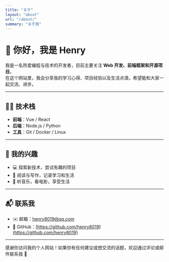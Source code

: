 ```yaml
---
title: "关于"
layout: "about"
url: "/about/"
summary: "关于我"
---
```


# 👋 你好，我是 Henry

我是一名热爱编程与技术的开发者，目前主要关注 **Web 开发、前端框架和开源项目**。  
在这个网站里，我会分享我的学习心得、项目经验以及生活点滴，希望能和大家一起交流、进步。

---

## 🧑‍💻 技术栈
- **前端**：Vue / React  
- **后端**：Node.js / Python  
- **工具**：Git / Docker / Linux  

---

## 📌 我的兴趣
- 💻 探索新技术，尝试有趣的项目  
- 📖 阅读与写作，记录学习和生活  
- 🎵 听音乐，看电影，享受生活  

---

## 📬 联系我
- ✉️ 邮箱：[henry8019@qq.com](mailto:henry8019@qq.com)  
- 🐙 GitHub：[https://github.com/henry8019](https://github.com/henry8019)  

---

感谢你访问我的个人网站！如果你有任何建议或想交流的话题，欢迎通过评论或邮件联系我 🙌
